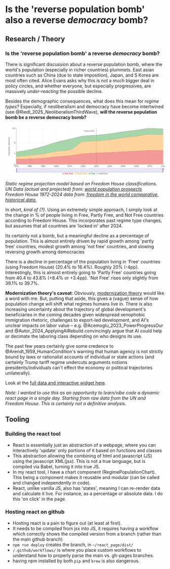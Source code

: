 # Is the 'reverse population bomb' also a reverse *democracy* bomb?

## Research / Theory

### Is the 'reverse population bomb' a reverse *democracy* bomb?

There is significant discussion about a reverse population bomb, where the world's population (especially in richer countries) plummets. East asian countries such as China (due to state imposition), Japan, and S Korea are most often cited. Alice Evans asks why this is not a much bigger deal in policy circles, and whether everyone, but especially progressives, are massively *under-reacting* the possible decline.

Besides the demographic consequences, what does this mean for *regime types*? Especially, if neoliberalism and democracy have become intertwined (see @Riedl_2025_NeoliberalismThirdWave), **will the reverse population bomb be a reverse democracy bomb?** 

<img src="assets/Screenshot 2025-04-05 at 19.28.37.png" alt="Screenshot 2025-04-05 at 19.28.37.png" />

*Static regime projection model based on Freedom House classifications.*  
*UN Data (actual and projected) from: [world population prospects](https://population.un.org/wpp/downloads?folder=Standard%20Projections&group=Most%20used)*  
*Freedom House 1972-2024 data from: [freedom in the world comparative, historical data.](https://freedomhouse.org/report/freedom-world#Data)*  


In short, *kind of (?)*. Using an extremely simple approach, I simply look at the change in % of people living in Free, Partly Free, and Not Free countries according to Freedom House. This incorporates past regime type changes, but assumes that all countries are 'locked in' after 2024.

Its certainly not a bomb, but a meaningful decline as a percentage of population. This is almost entirely driven by rapid growth among 'partly free' countries, modest growth among 'not free' countries, and slowing reversing growth among democracies 

There is a decline in percentage of the population living in 'Free' countries (using Freedom House) (20.4% to 16.4%). Roughly 20% (-4pp). Interestingly, this is almost entirely going to 'Partly Free' countries going from 40.4 to 43.8%  (+8.4% or +3.4pp). 'Not Free' rises only slightly from 39.1% to 39.7%.

**Modernization theory's caveat**: Obviously, [modernization theory](https://en.wikipedia.org/wiki/Modernization_theory) would like a word with me. But, putting that aside, this gives a (vague) sense of how population change will shift what regimes humans live in. There is also increasing uncertainty about the trajectory of global development's beneficiaries in the coming decades given widespread xenophobic immigration rhetoric, challenges to export-led development, and AI's unclear impacts on labor value – e.g.  @Acemoglu_2023_PowerProgressOur and @Autor_2024_ApplyingAIRebuild convincingly argue that AI could help or decimate the laboring class depending on who designs its use. 

The past few years certainly give some credence to @Arendt_1959_HumanCondition's warning that human agency is not strictly bound by laws or rationalist accounts of individual or state actions (and certainly Trump tariff regime undercuts arguments notions presidents/individuals can't effect the economy or political trajectories unilaterally). 

Look at the [full data and interactive widget here](https://kamranhakiman.com/pop_regime_viz/index.html).

*Note: I wanted to use this as an opportunity to learn/vibe code a dynamic react page in a single day. Starting from raw data from the UN and Freedom House. This is certainly not a definitive analysis.*

## Tooling

### Building the react tool

- React is essentially just an abstraction of a webpage, where you can interactively 'update' only portions of it based on functions and classes
- This abstraction allowing the combining of html and javascript (JS) using the javascript XML(jsx). This is not a true language, but is compiled via Babel, turning it into true JS.
- In my react tool, I have a chart component (RegimePopulationChart). This being a component makes it reusable and modular (can be called and changed independently in code). 
- React, unlike vanilla JS, also has 'states', meaning I can re-render data and calculate it live. For instance, as a percentage or absolute data. I do this 'on click' in the page.

### Hosting react on github

- Hosting react is a pain to figure out (at least at first).
- It needs to be compiled from jsx into JS, it requires having a workflow which correctly shows the compiled version from a branch (rather than the main github branch) 
- `npm run deploy` creates the branch, in `~/react_page/dist/`
- `/.github/workflows/` is where you place custom workflows to understand how to properly parse the main vs. gh-pages branches.
- having npm installed by both `pip` and `brew` is also dangerous.